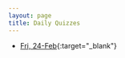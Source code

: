 ```yaml
---
layout: page
title: Daily Quizzes
---
```

<!--
-->

* [Fri, 24-Feb](https://goo.gl/forms/2ZFTUHhVUuOoiJAE2){:target="_blank"}
